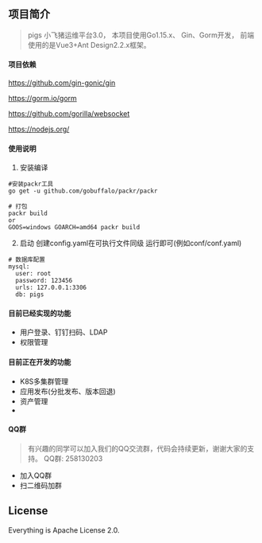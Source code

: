 ## 项目简介

> pigs 小飞猪运维平台3.0， 本项目使用Go1.15.x、 Gin、Gorm开发， 前端使用的是Vue3+Ant Design2.2.x框架。

#### 项目依赖
https://github.com/gin-gonic/gin

https://gorm.io/gorm

https://github.com/gorilla/websocket

https://nodejs.org/

#### 使用说明
1. 安装编译
```shell script
#安装packr工具
go get -u github.com/gobuffalo/packr/packr

# 打包
packr build
or
GOOS=windows GOARCH=amd64 packr build
```

2. 启动 创建config.yaml在可执行文件同级 运行即可(例如conf/conf.yaml)
```shell script
# 数据库配置
mysql:
  user: root
  password: 123456
  urls: 127.0.0.1:3306
  db: pigs
```

#### 目前已经实现的功能
- 用户登录、钉钉扫码、LDAP
- 权限管理

#### 目前正在开发的功能
- K8S多集群管理
- 应用发布(分批发布、版本回退)
- 资产管理
- 



#### QQ群
> 有兴趣的同学可以加入我们的QQ交流群，代码会持续更新，谢谢大家的支持。 QQ群: 258130203
- 加入QQ群
- 扫二维码加群


## License
Everything is Apache License 2.0.


